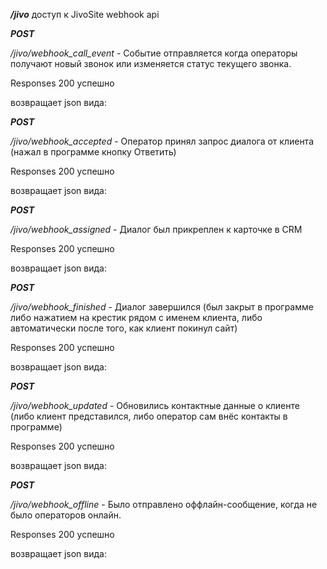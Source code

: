 
***/jivo*** доступ к JivoSite webhook api

___POST___

_/jivo/webhook_call_event_ -  Событие отправляется когда операторы получают новый звонок или изменяется статус текущего звонка.


Responses 200 успешно

возвращает json вида:

___POST___

_/jivo/webhook_accepted_ -  Оператор принял запрос диалога от клиента (нажал в программе кнопку Ответить)


Responses 200 успешно

возвращает json вида:


___POST___

_/jivo/webhook_assigned_ -  Диалог был прикреплен к карточке в CRM


Responses 200 успешно

возвращает json вида:



___POST___

_/jivo/webhook_finished_  -   Диалог завершился (был закрыт в программе либо нажатием на крестик рядом с именем клиента, либо автоматически после того, как клиент покинул сайт)


Responses 200 успешно

возвращает json вида:

___POST___

_/jivo/webhook_updated_ -  Обновились контактные данные о клиенте (либо клиент представился, либо оператор сам внёс контакты в программе)

Responses 200 успешно

возвращает json вида:

___POST___

_/jivo/webhook_offline_ -   Было отправлено оффлайн-сообщение, когда не было операторов онлайн.


Responses 200 успешно

возвращает json вида:
